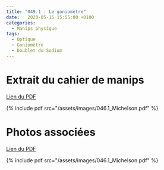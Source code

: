 ```yaml
---
title: "049.1 : Le goniomètre"
date:   2020-05-15 15:55:00 +0100
categories:
  - Manips physique
tags:
  - Optique
  - Goniomètre
  - Doublet du Sodium
---
```


# Extrait du cahier de manips

[Lien du PDF](/assets/images/046.1_Michelson.pdf)

{% include pdf src="/assets/images/046.1_Michelson.pdf" %}

# Photos associées

[Lien du PDF](/assets/images/046.1_Michelson.pdf)

{% include pdf src="/assets/images/046.1_Michelson.pdf" %}
